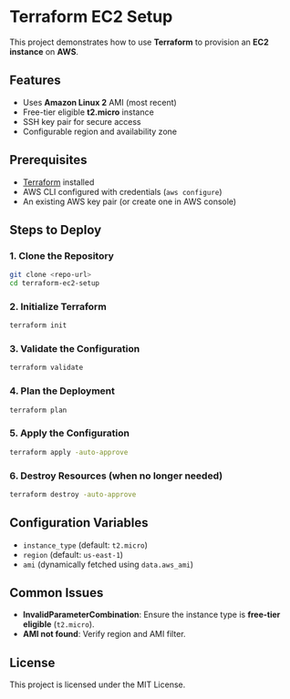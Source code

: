 # Terraform EC2 Setup

This project demonstrates how to use **Terraform** to provision an **EC2 instance** on **AWS**.

## Features

* Uses **Amazon Linux 2** AMI (most recent)
* Free-tier eligible **t2.micro** instance
* SSH key pair for secure access
* Configurable region and availability zone

## Prerequisites

* [Terraform](https://developer.hashicorp.com/terraform/downloads) installed
* AWS CLI configured with credentials (`aws configure`)
* An existing AWS key pair (or create one in AWS console)

## Steps to Deploy

### 1. Clone the Repository

```bash
git clone <repo-url>
cd terraform-ec2-setup
```

### 2. Initialize Terraform

```bash
terraform init
```

### 3. Validate the Configuration

```bash
terraform validate
```

### 4. Plan the Deployment

```bash
terraform plan
```

### 5. Apply the Configuration

```bash
terraform apply -auto-approve
```

### 6. Destroy Resources (when no longer needed)

```bash
terraform destroy -auto-approve
```

## Configuration Variables

* `instance_type` (default: `t2.micro`)
* `region` (default: `us-east-1`)
* `ami` (dynamically fetched using `data.aws_ami`)

## Common Issues

* **InvalidParameterCombination**: Ensure the instance type is **free-tier eligible** (`t2.micro`).
* **AMI not found**: Verify region and AMI filter.

## License

This project is licensed under the MIT License.
